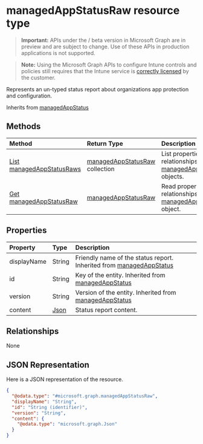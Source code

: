 ﻿# managedAppStatusRaw resource type

> **Important:** APIs under the / beta version in Microsoft Graph are in preview and are subject to change. Use of these APIs in production applications is not supported.

> **Note:** Using the Microsoft Graph APIs to configure Intune controls and policies still requires that the Intune service is [correctly licensed](https://go.microsoft.com/fwlink/?linkid=839381) by the customer.

Represents an un-typed status report about organizations app protection and configuration.

Inherits from [managedAppStatus](../resources/intune_mam_managedappstatus.md)

## Methods
|Method|Return Type|Description|
|:---|:---|:---|
|[List managedAppStatusRaws](../api/intune_mam_managedappstatusraw_list.md)|[managedAppStatusRaw](../resources/intune_mam_managedappstatusraw.md) collection|List properties and relationships of the [managedAppStatusRaw](../resources/intune_mam_managedappstatusraw.md) objects.|
|[Get managedAppStatusRaw](../api/intune_mam_managedappstatusraw_get.md)|[managedAppStatusRaw](../resources/intune_mam_managedappstatusraw.md)|Read properties and relationships of the [managedAppStatusRaw](../resources/intune_mam_managedappstatusraw.md) object.|

## Properties
|Property|Type|Description|
|:---|:---|:---|
|displayName|String|Friendly name of the status report. Inherited from [managedAppStatus](../resources/intune_mam_managedappstatus.md)|
|id|String|Key of the entity. Inherited from [managedAppStatus](../resources/intune_mam_managedappstatus.md)|
|version|String|Version of the entity. Inherited from [managedAppStatus](../resources/intune_mam_managedappstatus.md)|
|content|[Json](../resources/intune_mam_json.md)|Status report content.|

## Relationships
None
## JSON Representation
Here is a JSON representation of the resource.
<!-- {
  "blockType": "resource",
  "keyProperty": "id",
  "@odata.type": "microsoft.graph.managedAppStatusRaw"
}
-->
``` json
{
  "@odata.type": "#microsoft.graph.managedAppStatusRaw",
  "displayName": "String",
  "id": "String (identifier)",
  "version": "String",
  "content": {
    "@odata.type": "microsoft.graph.Json"
  }
}
```






